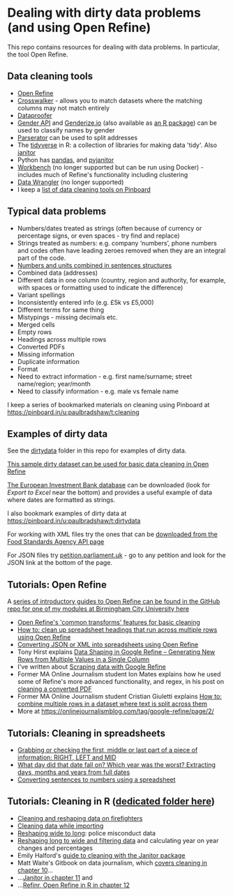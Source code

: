 # Dealing with dirty data problems (and using Open Refine)

This repo contains resources for dealing with data problems. In particular, the tool Open Refine.

## Data cleaning tools

* [Open Refine](http://openrefine.org/download.html) 
* [Crosswalker](https://crosswalker.washingtonpost.com) - allows you to match datasets where the matching columns may not match entirely
* [Dataproofer](http://dataproofer.org/)
* [Gender API](https://gender-api.com) and [Genderize.io](https://Genderize.io) (also available as [an R package](https://cran.r-project.org/web/packages/genderizeR/index.html)) can be used to classify names by gender
* [Parserator](https://parserator.datamade.us/) can be used to split addresses
* The [tidyverse](https://www.tidyverse.org/) in R: a collection of libraries for making data 'tidy'. Also [janitor](https://towardsdatascience.com/cleaning-and-exploring-data-with-the-janitor-package-ee4a3edf085e)
* Python has [pandas](https://pandas.pydata.org/), and [pyjanitor](https://github.com/pyjanitor-devs/pyjanitor)
* [Workbench](https://workbenchdata.com/) (no longer supported but can be run using Docker) - includes much of Refine's functionality including clustering
* [Data Wrangler](http://vis.stanford.edu/wrangler/) (no longer supported)
* I keep a [list of data cleaning tools on Pinboard](https://pinboard.in/u:paulbradshaw/t:cleaning+tools)

## Typical data problems

* Numbers/dates treated as strings (often because of currency or percentage signs, or even spaces - try find and replace)
* Strings treated as numbers: e.g. company ‘numbers’, phone numbers and codes often have leading zeroes removed when they are an integral part of the code.
* [Numbers and units combined in sentences structures](https://github.com/paulbradshaw/cleaning/blob/master/sentencestonumbers.md)
* Combined data (addresses)
* Different data in one column (country, region and authority, for example, with spaces or formatting used to indicate the difference)
* Variant spellings
* Inconsistently entered info (e.g. £5k vs £5,000)
* Different terms for same thing
* Mistypings - missing decimals etc.
* Merged cells
* Empty rows
* Headings across multiple rows
* Converted PDFs
* Missing information
* Duplicate information
* Format
* Need to extract information - e.g. first name/surname; street name/region; year/month
* Need to classify information - e.g. male vs female name

I keep a series of bookmarked materials on cleaning using Pinboard at https://pinboard.in/u:paulbradshaw/t:cleaning


## Examples of dirty data

See the [dirtydata](https://github.com/paulbradshaw/cleaning/tree/master/dirtydata) folder in this repo for examples of dirty data.

[This sample dirty dataset can be used for basic data cleaning in Open Refine](https://docs.google.com/spreadsheets/d/1CDWBeqpUTBd1TkmDz_M6UGRWdHgU7LOcoiGRTvIttKA/edit?usp=sharing#gid=0)

[The European Investment Bank database](http://www.eib.org/en/projects/loan/list/index.htm) can be downloaded (look for *Export to Excel* near the bottom) and provides a useful example of data where dates are formatted as strings.

I also bookmark examples of dirty data at https://pinboard.in/u:paulbradshaw/t:dirtydata

For working with XML files try the ones that can be [downloaded from the Food Standards Agency API page](http://ratings.food.gov.uk/open-data/en-GB)

For JSON files try [petition.parliament.uk](https://petition.parliament.uk/) - go to any petition and look for the JSON link at the bottom of the page.

## Tutorials: Open Refine

A [series of introductory guides to Open Refine can be found in the GitHub repo for one of my modules at Birmingham City University here](https://github.com/paulbradshaw/MED7369-Specialist-Investigative-Journalism/tree/master/cleaning)

* [Open Refine's 'common transforms' features for basic cleaning](https://onlinejournalismblog.com/2011/07/05/cleaning-data-using-google-refine-a-quick-guide-2/)
* [How to: clean up spreadsheet headings that run across multiple rows using Open Refine](https://onlinejournalismblog.com/2013/11/13/how-to-clean-up-spreadsheet-headings-that-run-across-multiple-rows-using-open-refine/)
* [Converting JSON or XML into spreadsheets using Open Refine](https://onlinejournalismblog.com/2015/10/21/how-to-convert-xml-or-json-into-spreadsheets-using-open-refine/)
* Tony Hirst explains [Data Shaping in Google Refine – Generating New Rows from Multiple Values in a Single Column](https://onlinejournalismblog.com/2012/07/30/data-shaping-in-google-refine-generating-new-rows-from-multiple-values-in-a-single-column/)
* I've written about [Scraping data with Google Refine](https://onlinejournalismblog.com/2012/01/13/sftw-scraping-data-with-google-refine/)
* Former MA Online Journalism student Ion Mates explains how he used some of Refine's more advanced functionality, and regex, in his post on [cleaning a converted PDF](https://onlinejournalismblog.com/2015/04/07/how-to-clean-a-converted-pdf-using-open-refine/)
* Former MA Online Journalism student Cristian Giuletti explains [How to: combine multiple rows in a dataset where text is split across them](https://onlinejournalismblog.com/2014/05/30/how-to-combine-multiple-rows-in-a-dataset-where-text-is-split-across-them-open-refine/)
* More at https://onlinejournalismblog.com/tag/google-refine/page/2/

## Tutorials: Cleaning in spreadsheets

* [Grabbing or checking the first, middle or last part of a piece of information: RIGHT, LEFT and MID](https://github.com/paulbradshaw/cleaning/blob/master/rightleft.md)
* [What day did that date fall on? Which year was the worst? Extracting days, months and years from full dates](https://github.com/paulbradshaw/cleaning/blob/master/dates.md)
* [Converting sentences to numbers using a spreadsheet](https://github.com/paulbradshaw/cleaning/blob/master/sentencestonumbers.md)

## Tutorials: Cleaning in R ([dedicated folder here](https://github.com/paulbradshaw/cleaning/tree/master/cleaning_r))

* [Cleaning and reshaping data on firefighters](https://github.com/paulbradshaw/cleaning/blob/master/cleaning_r/reshaping_fire.md)
* [Cleaning data while importing](https://github.com/paulbradshaw/cleaning/blob/master/cleaning_r/import_cleaning.md)
* [Reshaping wide to long](https://github.com/paulbradshaw/cleaning/blob/master/cleaning_r/police_reshape_long.md): police misconduct data
* [Reshaping long to wide and filtering data](https://github.com/paulbradshaw/cleaning/blob/master/cleaning_r/reshape.md) and calculating year on year changes and percentages
* Emily Halford's [guide to cleaning with the Janitor package](https://towardsdatascience.com/cleaning-and-exploring-data-with-the-janitor-package-ee4a3edf085e)
* Matt Waite's Gitbook on data journalism, which [covers cleaning in chapter 10](http://mattwaite.github.io/datajournalism/data-cleaning-part-i-data-smells.html)...
* ...[Janitor in chapter 11](http://mattwaite.github.io/datajournalism/data-cleaning-part-ii-janitor.html) and
* ...[Refinr, Open Refine in R in chapter 12](http://mattwaite.github.io/datajournalism/data-cleaning-part-iii-open-refine.html)



